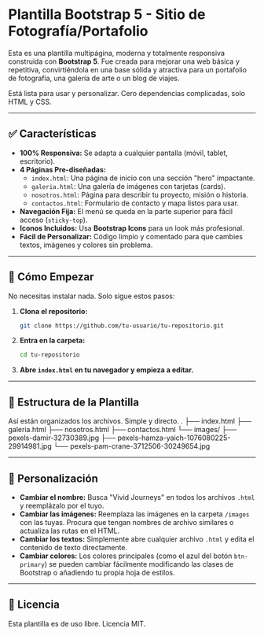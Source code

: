 # Plantilla Bootstrap 5 - Sitio de Fotografía/Portafolio

Esta es una plantilla multipágina, moderna y totalmente responsiva construida con **Bootstrap 5**. Fue creada para mejorar una web básica y repetitiva, convirtiéndola en una base sólida y atractiva para un portafolio de fotografía, una galería de arte o un blog de viajes.

Está lista para usar y personalizar. Cero dependencias complicadas, solo HTML y CSS.

---

## ✅ Características

*   **100% Responsiva:** Se adapta a cualquier pantalla (móvil, tablet, escritorio).
*   **4 Páginas Pre-diseñadas:**
    *   `index.html`: Una página de inicio con una sección "hero" impactante.
    *   `galeria.html`: Una galería de imágenes con tarjetas (cards).
    *   `nosotros.html`: Página para describir tu proyecto, misión o historia.
    *   `contactos.html`: Formulario de contacto y mapa listos para usar.
*   **Navegación Fija:** El menú se queda en la parte superior para fácil acceso (`sticky-top`).
*   **Iconos Incluidos:** Usa **Bootstrap Icons** para un look más profesional.
*   **Fácil de Personalizar:** Código limpio y comentado para que cambies textos, imágenes y colores sin problema.

---

## 🚀 Cómo Empezar

No necesitas instalar nada. Solo sigue estos pasos:

1.  **Clona el repositorio:**
    ```bash
    git clone https://github.com/tu-usuario/tu-repositorio.git
    ```

2.  **Entra en la carpeta:**
    ```bash
    cd tu-repositorio
    ```

3.  **Abre `index.html` en tu navegador y empieza a editar.**

---

## 📂 Estructura de la Plantilla

Así están organizados los archivos. Simple y directo.
.
├── index.html
├── galeria.html
├── nosotros.html
├── contactos.html
└── images/
├── pexels-damir-32730389.jpg
├── pexels-hamza-yaich-1076080225-29914981.jpg
└── pexels-pam-crane-3712506-30249654.jpg

---

## 🎨 Personalización

*   **Cambiar el nombre:** Busca "Vivid Journeys" en todos los archivos `.html` y reemplázalo por el tuyo.
*   **Cambiar las imágenes:** Reemplaza las imágenes en la carpeta `/images` con las tuyas. Procura que tengan nombres de archivo similares o actualiza las rutas en el HTML.
*   **Cambiar los textos:** Simplemente abre cualquier archivo `.html` y edita el contenido de texto directamente.
*   **Cambiar colores:** Los colores principales (como el azul del botón `btn-primary`) se pueden cambiar fácilmente modificando las clases de Bootstrap o añadiendo tu propia hoja de estilos.

---

## 📄 Licencia

Esta plantilla es de uso libre. Licencia MIT.
